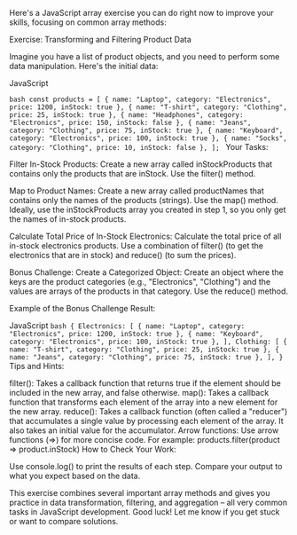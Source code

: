 Here's a JavaScript array exercise you can do right now to improve your skills, focusing on common array methods:

Exercise:  Transforming and Filtering Product Data

Imagine you have a list of product objects, and you need to perform some data manipulation.  Here's the initial data:

JavaScript

``bash
const products = [
  { name: "Laptop", category: "Electronics", price: 1200, inStock: true },
  { name: "T-shirt", category: "Clothing", price: 25, inStock: true },
  { name: "Headphones", category: "Electronics", price: 150, inStock: false },
  { name: "Jeans", category: "Clothing", price: 75, inStock: true },
  { name: "Keyboard", category: "Electronics", price: 100, inStock: true },
  { name: "Socks", category: "Clothing", price: 10, inStock: false },
];
``
Your Tasks:

Filter In-Stock Products: Create a new array called inStockProducts that contains only the products that are inStock.  Use the filter() method.

Map to Product Names: Create a new array called productNames that contains only the names of the products (strings).  Use the map() method.  Ideally, use the inStockProducts array you created in step 1, so you only get the names of in-stock products.

Calculate Total Price of In-Stock Electronics: Calculate the total price of all in-stock electronics products.  Use a combination of filter() (to get the electronics that are in stock) and reduce() (to sum the prices).

Bonus Challenge:  Create a Categorized Object: Create an object where the keys are the product categories (e.g., "Electronics", "Clothing") and the values are arrays of the products in that category.  Use the reduce() method.

Example of the Bonus Challenge Result:

JavaScript
``bash
{
  Electronics: [
    { name: "Laptop", category: "Electronics", price: 1200, inStock: true },
    { name: "Keyboard", category: "Electronics", price: 100, inStock: true },
  ],
  Clothing: [
    { name: "T-shirt", category: "Clothing", price: 25, inStock: true },
    { name: "Jeans", category: "Clothing", price: 75, inStock: true },
  ],
}
``
Tips and Hints:

filter(): Takes a callback function that returns true if the element should be included in the new array, and false otherwise.
map(): Takes a callback function that transforms each element of the array into a new element for the new array.
reduce(): Takes a callback function (often called a "reducer") that accumulates a single value by processing each element of the array. It also takes an initial value for the accumulator.
Arrow functions: Use arrow functions (=>) for more concise code. For example: products.filter(product => product.inStock)
How to Check Your Work:

Use console.log() to print the results of each step.  Compare your output to what you expect based on the data.

This exercise combines several important array methods and gives you practice in data transformation, filtering, and aggregation – all very common tasks in JavaScript development.  Good luck!  Let me know if you get stuck or want to compare solutions.